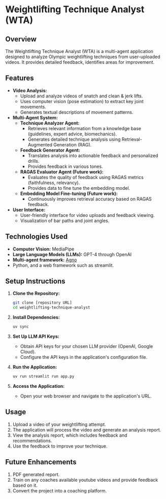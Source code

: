 # Weightlifting Technique Analyst (WTA)

## Overview

The Weightlifting Technique Analyst (WTA) is a multi-agent application designed to analyze Olympic weightlifting techniques from user-uploaded videos. It provides detailed feedback, identifies areas for improvement.

## Features

* **Video Analysis:**
    * Upload and analyze videos of snatch and clean & jerk lifts.
    * Uses computer vision (pose estimation) to extract key joint movements.
    * Generates textual descriptions of movement patterns.
* **Multi-Agent System:**
    * **Technique Analyzer Agent:**
        * Retrieves relevant information from a knowledge base (guidelines, expert advice, biomechanics).
        * Generates detailed technique analysis using Retrieval-Augmented Generation (RAG).
    * **Feedback Generator Agent:**
        * Translates analysis into actionable feedback and personalized drills.
        * Provides feedback in various tones.
    * **RAGAS Evaluator Agent (Future work):**
        * Evaluates the quality of feedback using RAGAS metrics (faithfulness, relevancy).
        * Provides data to fine tune the embedding model.
    * **Embedding Model Fine-tuning (Future work):** 
        * Continuously improves retrieval accuracy based on RAGAS feedback.
* **User Interface:**
    * User-friendly interface for video uploads and feedback viewing.
    * Visualization of bar paths and joint angles.

## Technologies Used

* **Computer Vision:** MediaPipe
* **Large Language Models (LLMs):** GPT-4 through OpenAI
* **Multi-agent framework:** [Agno](https://github.com/agno-agi/agno)
* Python, and a web framework such as streamlit.

## Setup Instructions

1.  **Clone the Repository:**

    ```bash
    git clone [repository URL]
    cd weightlifting-technique-analyst
    ```

2.  **Install Dependencies:**

    ```bash
    uv sync
    ```

3.  **Set Up LLM API Keys:**

    * Obtain API keys for your chosen LLM provider (OpenAI, Google Cloud).
    * Configure the API keys in the application's configuration file.

4.  **Run the Application:**

    ```bash
    uv run streamlit run app.py 
    ```

5.  **Access the Application:**

    * Open your web browser and navigate to the application's URL.

## Usage

1.  Upload a video of your weightlifting attempt.
2.  The application will process the video and generate an analysis report.
3.  View the analysis report, which includes feedback and recommendations.
4.  Use the feedback to improve your technique.

## Future Enhancements

1. PDF generated report.
2. Train on any coaches available youtube videos and provide feedback based on it.
3. Convert the project into a coaching platform.

